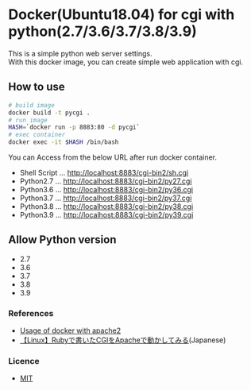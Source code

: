 # Docker(Ubuntu18.04) for cgi with python(2.7/3.6/3.7/3.8/3.9)

This is a simple python web server settings.  
With this docker image, you can create simple web application with cgi.  

## How to use

```bash
# build image
docker build -t pycgi .
# run image
HASH=`docker run -p 8883:80 -d pycgi`
# exec container
docker exec -it $HASH /bin/bash
```

You can Access from the below URL after run docker container.  

* Shell Script ... [http://localhost:8883/cgi-bin2/sh.cgi](http://localhost:8883/cgi-bin2/sh.cgi)
* Python2.7 ... [http://localhost:8883/cgi-bin2/py27.cgi](http://localhost:8883/cgi-bin2/py27.cgi)
* Python3.6 ... [http://localhost:8883/cgi-bin2/py36.cgi](http://localhost:8883/cgi-bin2/py36.cgi)
* Python3.7 ... [http://localhost:8883/cgi-bin2/py37.cgi](http://localhost:8883/cgi-bin2/py37.cgi)
* Python3.8 ... [http://localhost:8883/cgi-bin2/py38.cgi](http://localhost:8883/cgi-bin2/py38.cgi)
* Python3.9 ... [http://localhost:8883/cgi-bin2/py39.cgi](http://localhost:8883/cgi-bin2/py39.cgi)

## Allow Python version

* 2.7
* 3.6
* 3.7
* 3.8
* 3.9

### References

* [Usage of docker with apache2](https://www.dockerbook.com/code/6/jekyll/apache/Dockerfile)
* [【Linux】Rubyで書いたCGIをApacheで動かしてみる](http://note.kurodigi.com/apache-cgi/)(Japanese)

### Licence

* [MIT](https://github.com/pyohei/docker-cgi-python/blob/master/LICENSE)
